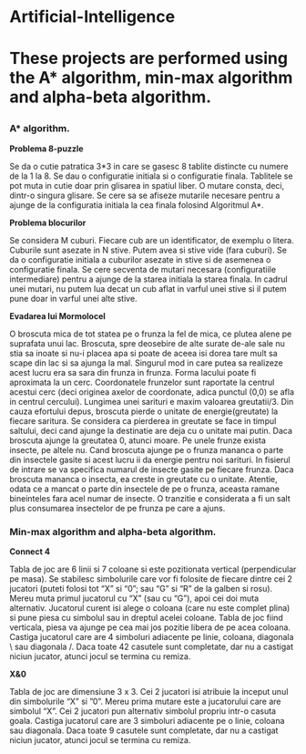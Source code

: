 <h1>Artificial-Intelligence <h1>
<p>These projects are performed using the A* algorithm, min-max algorithm and alpha-beta algorithm.</p>

<h3> A* algorithm.</h4>
<p><b>Problema 8-puzzle</b></p>
<p>Se da o cutie patratica 3*3 in care se gasesc 8 tablite distincte cu numere de la 1 la 8. Se dau o configuratie initiala si o configuratie finala.
Tablitele se pot muta in cutie doar prin glisarea in spatiul liber. O mutare consta, deci, dintr-o singura glisare. Se cere sa se afiseze mutarile necesare pentru a ajunge de la configuratia initiala la cea finala folosind Algoritmul A*.</p>
<p><b>Problema blocurilor</b></p>
<p>Se considera M cuburi. Fiecare cub are un identificator, de exemplu o litera.
Cuburile sunt asezate in N stive. Putem avea si stive vide (fara cuburi).
Se da o configuratie initiala a cuburilor asezate in stive si de asemenea o configuratie finala.
Se cere secventa de mutari necesara (configuratiile intermediare) pentru a ajunge de la starea initiala la starea finala. In cadrul unei mutari, nu putem lua decat un cub aflat in varful unei stive si il putem pune doar in varful unei alte stive.</p>

<p><b>Evadarea lui Mormolocel</b><p>
<p>O broscuta mica de tot statea pe o frunza la fel de mica, ce plutea alene pe suprafata unui lac. Broscuta,
spre deosebire de alte surate de-ale sale nu stia sa inoate si nu-i placea apa si poate de aceea isi dorea
tare mult sa scape din lac si sa ajunga la mal. Singurul mod in care putea sa realizeze acest lucru era
sa sara din frunza in frunza.
Forma lacului poate fi aproximata la un cerc. Coordonatele frunzelor sunt raportate la centrul acestui
cerc (deci originea axelor de coordonate, adica punctul (0,0) se afla in centrul cercului). Lungimea unei
sarituri e maxim valoarea greutatii/3. Din cauza efortului depus, broscuta pierde o unitate de
energie(greutate) la fiecare saritura. Se considera ca pierderea in greutate se face in timpul saltului,
deci cand ajunge la destinatie are deja cu o unitate mai putin. Daca broscuta ajunge la greutatea 0,
atunci moare.
Pe unele frunze exista insecte, pe altele nu. Cand broscuta ajunge pe o frunza mananca o parte din
insectele gasite si acest lucru ii da energie pentru noi sarituri. In fisierul de intrare se va specifica
numarul de insecte gasite pe fiecare frunza. Daca broscuta mananca o insecta, ea creste in greutate
cu o unitate. Atentie, odata ce a mancat o parte din insectele de pe o frunza, aceasta ramane bineinteles
fara acel numar de insecte. O tranzitie e considerata a fi un salt plus consumarea insectelor de pe
frunza pe care a ajuns.</p>


<h3> Min-max algorithm and alpha-beta algorithm.</h3>

<p><b>Connect 4</b></p>
<p>Tabla de joc are 6 linii si 7 coloane si este pozitionata vertical (perpendicular pe masa).
Se stabilesc simbolurile care vor fi folosite de fiecare dintre cei 2 jucatori (puteti folosi tot “X”
si “0”; sau “G” si “R” de la galben si rosu). Mereu muta primul jucatorul cu “X” (sau cu “G”),
 apoi cei doi muta alternativ.
Jucatorul curent isi alege o coloana (care nu este complet plina) si pune piesa cu simbolul sau
in dreptul acelei coloane. Tabla de joc fiind verticala, piesa va ajunge pe cea mai jos pozitie
libera de pe acea coloana.
Castiga jucatorul care are 4 simboluri adiacente pe linie, coloana, diagonala \ sau diagonala /.
Daca toate 42 casutele sunt completate, dar nu a castigat niciun jucator, atunci jocul se
  termina cu remiza.</p>
  
<p><b>X&0</b></p>
<p>Tabla de joc are dimensiune 3 x 3.
Cei 2 jucatori isi atribuie la inceput unul din simbolurile “X” si ”0”. Mereu prima mutare este a
jucatorului care are simbolul “X”. Cei 2 jucatori pun alternativ simbolul propriu intr-o casuta
goala.
Castiga jucatorul care are 3 simboluri adiacente pe o linie, coloana sau diagonala. Daca toate
9 casutele sunt completate, dar nu a castigat niciun jucator, atunci jocul se termina cu remiza.</p>



